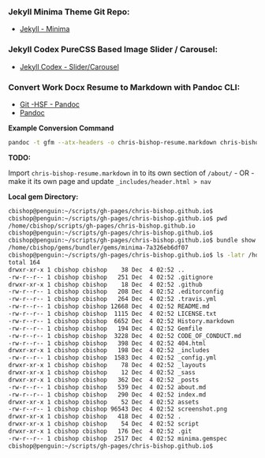 ### Jekyll Minima Theme Git Repo:
- [Jekyll - Minima](https://github.com/jekyll/minima)

### Jekyll Codex PureCSS Based Image Slider / Carousel:
- [Jekyll Codex - Slider/Carousel](https://jekyllcodex.org/without-plugin/slider/)

### Convert Work Docx Resume to Markdown with Pandoc CLI:
- [Git -HSF - Pandoc](https://github.com/HSF/hsf.github.io/blob/master/jekyll-beginners.md#converting-contents-from-word-or-googledoc)
- [Pandoc](http://pandoc.org/)

**Example Conversion Command**

```bash
pandoc -t gfm --atx-headers -o chris-bishop-resume.markdown chris-bishop-resume.docx
```

**TODO:**

Import `chris-bishop-resume.markdown` in to its own section of `/about/` - OR - make it its own page and update `_includes/header.html > nav`

**Local gem Directory:**

```bash
cbishop@penguin:~/scripts/gh-pages/chris-bishop.github.io$ 
cbishop@penguin:~/scripts/gh-pages/chris-bishop.github.io$ pwd
/home/cbishop/scripts/gh-pages/chris-bishop.github.io
cbishop@penguin:~/scripts/gh-pages/chris-bishop.github.io$ 
cbishop@penguin:~/scripts/gh-pages/chris-bishop.github.io$ bundle show minima
/home/cbishop/gems/bundler/gems/minima-7a326eb6df07
cbishop@penguin:~/scripts/gh-pages/chris-bishop.github.io$ ls -latr /home/cbishop/gems/bundler/gems/minima-7a326eb6df07/
total 164
drwxr-xr-x 1 cbishop cbishop    38 Dec  4 02:52 ..
-rw-r--r-- 1 cbishop cbishop   251 Dec  4 02:52 .gitignore
drwxr-xr-x 1 cbishop cbishop    18 Dec  4 02:52 .github
-rw-r--r-- 1 cbishop cbishop   208 Dec  4 02:52 .editorconfig
-rw-r--r-- 1 cbishop cbishop   264 Dec  4 02:52 .travis.yml
-rw-r--r-- 1 cbishop cbishop 12668 Dec  4 02:52 README.md
-rw-r--r-- 1 cbishop cbishop  1115 Dec  4 02:52 LICENSE.txt
-rw-r--r-- 1 cbishop cbishop  6652 Dec  4 02:52 History.markdown
-rw-r--r-- 1 cbishop cbishop   194 Dec  4 02:52 Gemfile
-rw-r--r-- 1 cbishop cbishop  3228 Dec  4 02:52 CODE_OF_CONDUCT.md
-rw-r--r-- 1 cbishop cbishop   398 Dec  4 02:52 404.html
drwxr-xr-x 1 cbishop cbishop   198 Dec  4 02:52 _includes
-rw-r--r-- 1 cbishop cbishop  1583 Dec  4 02:52 _config.yml
drwxr-xr-x 1 cbishop cbishop    78 Dec  4 02:52 _layouts
drwxr-xr-x 1 cbishop cbishop    12 Dec  4 02:52 _sass
drwxr-xr-x 1 cbishop cbishop   362 Dec  4 02:52 _posts
-rw-r--r-- 1 cbishop cbishop   539 Dec  4 02:52 about.md
-rw-r--r-- 1 cbishop cbishop   290 Dec  4 02:52 index.md
drwxr-xr-x 1 cbishop cbishop    52 Dec  4 02:52 assets
-rw-r--r-- 1 cbishop cbishop 96543 Dec  4 02:52 screenshot.png
drwxr-xr-x 1 cbishop cbishop   418 Dec  4 02:52 .
drwxr-xr-x 1 cbishop cbishop    54 Dec  4 02:52 script
drwxr-xr-x 1 cbishop cbishop   176 Dec  4 02:52 .git
-rw-r--r-- 1 cbishop cbishop  2517 Dec  4 02:52 minima.gemspec
cbishop@penguin:~/scripts/gh-pages/chris-bishop.github.io$
```

